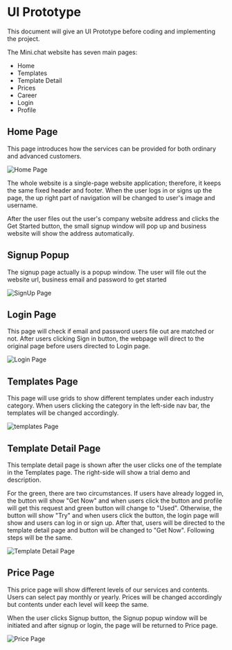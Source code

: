 # UI Prototype

This document will give an UI Prototype before coding and implementing the project. 

The Mini.chat website has seven main pages: 

* Home
* Templates
* Template Detail
* Prices
* Career
* Login
* Profile	

## Home Page
This page introduces how the services can be provided for both ordinary and advanced customers.

![Home Page](Home.png)

The whole website is a single-page website application; therefore, it keeps the same fixed header and footer. When the user logs in or signs up the page, the up right part of navigation will be changed to user's image and username.

After the user files out the user's company website address and clicks the Get Started button, the small signup window will pop up and business website will show the address automatically.

## Signup Popup

The signup page actually is a popup window. The user will file out the website url, business email and password to get started

![SignUp Page](SignUp.png)

## Login Page

This page will check if email and password users file out are matched or not. After users clicking Sign in button, the webpage will direct to the original page before users directed to Login page.

![Login Page](Login.png)

## Templates Page

This page will use grids to show different templates under each industry category. When users clicking the category in the left-side nav bar, the templates will be changed accordingly. 

![templates Page](templates.png)

## Template Detail Page

This template detail page is shown after the user clicks one of the template in the Templates page. The right-side will show a trial demo and description. 

For the green, there are two circumstances. If users have already logged in, the button will show "Get Now" and when users click the button and profile will get this request and green button will change to "Used". Otherwise, the button will show "Try" and when users click the button, the login page will show and users can log in or sign up. After that, users will be directed to the template detail page and button will be changed to "Get Now". Following steps will be the same.

![Template Detail Page](TemplateDetail.png)

## Price Page

This price page will show different levels of our services and contents. Users can select pay monthly or yearly. Prices will be changed accordingly but contents under each level will keep the same.

When the user clicks Signup button, the Signup popup window will be initiated and after signup or login, the page will be returned to Price page.

![Price Page](Price.png)